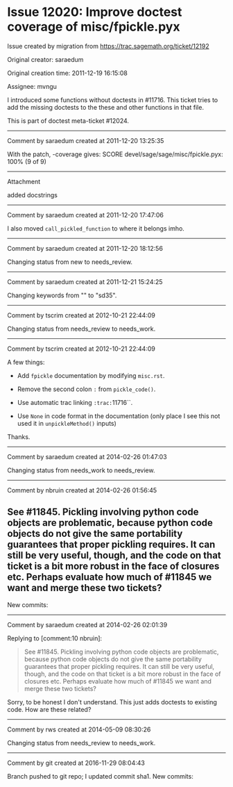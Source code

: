 # Issue 12020: Improve doctest coverage of misc/fpickle.pyx

Issue created by migration from https://trac.sagemath.org/ticket/12192

Original creator: saraedum

Original creation time: 2011-12-19 16:15:08

Assignee: mvngu

I introduced some functions without doctests in #11716. This ticket tries to add the missing doctests to the these and other functions in that file.

This is part of doctest meta-ticket #12024.


---

Comment by saraedum created at 2011-12-20 13:25:35

With the patch, -coverage gives:
SCORE devel/sage/sage/misc/fpickle.pyx: 100% (9 of 9)


---

Attachment

added docstrings


---

Comment by saraedum created at 2011-12-20 17:47:06

I also moved `call_pickled_function` to where it belongs imho.


---

Comment by saraedum created at 2011-12-20 18:12:56

Changing status from new to needs_review.


---

Comment by saraedum created at 2011-12-21 15:24:25

Changing keywords from "" to "sd35".


---

Comment by tscrim created at 2012-10-21 22:44:09

Changing status from needs_review to needs_work.


---

Comment by tscrim created at 2012-10-21 22:44:09

A few things:

- Add `fpickle` documentation by modifying `misc.rst`.

- Remove the second colon `:` from `pickle_code()`.

- Use automatic trac linking `:trac:`11716``.

- Use ```None``` in code format in the documentation (only place I see this not used it in `unpickleMethod()` inputs)

Thanks.


---

Comment by saraedum created at 2014-02-26 01:47:03

Changing status from needs_work to needs_review.


---

Comment by nbruin created at 2014-02-26 01:56:45

See #11845. Pickling involving python code objects are problematic, because python code objects do not give the same portability guarantees that proper pickling requires. It can still be very useful, though, and the code on that ticket is a bit more robust in the face of closures etc. Perhaps evaluate how much of #11845 we want and merge these two tickets?
----
New commits:


---

Comment by saraedum created at 2014-02-26 02:01:39

Replying to [comment:10 nbruin]:
> See #11845. Pickling involving python code objects are problematic, because python code objects do not give the same portability guarantees that proper pickling requires. It can still be very useful, though, and the code on that ticket is a bit more robust in the face of closures etc. Perhaps evaluate how much of #11845 we want and merge these two tickets?

Sorry, to be honest I don't understand. This just adds doctests to existing code. How are these related?


---

Comment by rws created at 2014-05-09 08:30:26

Changing status from needs_review to needs_work.


---

Comment by git created at 2016-11-29 08:04:43

Branch pushed to git repo; I updated commit sha1. New commits:
